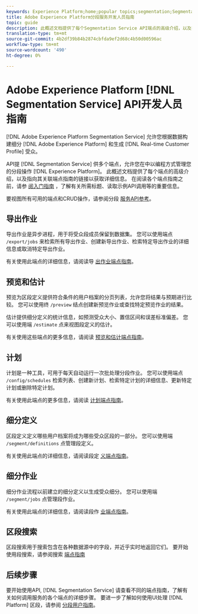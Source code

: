 ```yaml
---
keywords: Experience Platform;home;popular topics;segmentation;Segmentation;Segmentation Service;API;api;
title: Adobe Experience Platform分段服务开发人员指南
topic: guide
description: 此概述文档提供了每个Segmentation Service API端点的高级介绍，以及指向相关端点指南的链接以获取详细信息。
translation-type: tm+mt
source-git-commit: 4b2df39b84b2874cbfda9ef2d68c4b50d00596ac
workflow-type: tm+mt
source-wordcount: '490'
ht-degree: 0%

---
```



# Adobe Experience Platform [!DNL Segmentation Service] API开发人员指南

[!DNL Adobe Experience Platform Segmentation Service] 允许您根据数据构建细分 [!DNL Adobe Experience Platform] 和生成 [!DNL Real-time Customer Profile] 受众。

API提 [!DNL Segmentation Service] 供多个端点，允许您在中以编程方式管理您的分段操作 [!DNL Experience Platform]。 此概述文档提供了每个端点的高级介绍，以及指向其关联端点指南的链接以获取详细信息。 在阅读各个端点指南之前，请参 [阅入门指南](./getting-started.md) ，了解有关所需标题、读取示例API调用等的重要信息。

要视图所有可用的端点和CRUD操作，请参阅分段 [服务API参考](https://www.adobe.io/apis/experienceplatform/home/api-reference.html#!acpdr/swagger-specs/segmentation.yaml)。

## 导出作业

导出作业是异步进程，用于将受众段成员保留到数据集。 您可以使用端点 `/export/jobs` 来检索所有导出作业、创建新导出作业、检索特定导出作业的详细信息或取消特定导出作业。

有关使用此端点的详细信息，请阅读导 [出作业端点指南](./export-jobs.md)。

## 预览和估计

预览为区段定义提供符合条件的用户档案的分页列表，允许您将结果与预期进行比较。 您可以使用终 `/preview` 结点创建新预览作业或查找特定预览作业的结果。

估计提供细分定义的统计信息，如预测受众大小、置信区间和误差标准偏差。 您可以使用端 `/estimate` 点来视图段定义的估计。

有关使用这些端点的更多信息，请阅读 [预览和估计端点指南](./previews-and-estimates.md)。

## 计划

计划是一种工具，可用于每天自动运行一次批处理分段作业。 您可以使用端点 `/config/schedules` 检索列表、创建新计划、检索特定计划的详细信息、更新特定计划或删除特定计划。

有关使用此端点的更多信息，请阅读 [计划端点指南](./schedules.md)。

## 细分定义

区段定义定义哪些用户档案将成为哪些受众区段的一部分。 您可以使用端 `/segment/definitions` 点管理段定义。

有关使用此端点的详细信息，请阅读段定 [义端点指南](./segment-definitions.md)。

## 细分作业

细分作业流程以前建立的细分定义以生成受众细分。 您可以使用端 `/segment/jobs` 点管理段作业。

有关使用此端点的详细信息，请阅读段作 [业端点指南](./segment-jobs.md)。

## 区段搜索

区段搜索用于搜索包含在各种数据源中的字段，并近乎实时地返回它们。 要开始使用段搜索，请参阅搜索 [端点指南](segment-search.md)

## 后续步骤

要开始使用API, [!DNL Segmentation Service] 请查看不同的端点指南，了解有关如何调用服务的各个端点的详细步骤。 要进一步了解如何使用UI处理 [!DNL Platform] 区段，请参阅 [分段用户指南](../ui/overview.md)。